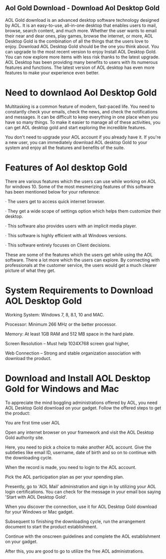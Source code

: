 ## Aol Gold Download - Download Aol Desktop Gold
AOL Gold download is an advanced desktop software technology designed by AOL. It is an easy-to-use, all-in-one desktop that enables users to mail, browse, search content, and much more. Whether the user wants to email their near and dear ones, play games, browse the internet, or more, AOL Desktop Gold is the combination of all the things that the users love to enjoy. Download AOL Desktop Gold should be the one you think about. You can upgrade to the most recent version to enjoy Install AOL Desktop Gold. You can now explore more items with less risk thanks to the latest upgrade. AOL Desktop has been providing many benefits to users with its numerous features and functions. The latest version of AOL desktop has even more features to make your experience even better.

# Need to downlaod Aol Desktop Gold
Multitasking is a common feature of modern, fast-paced life. You need to constantly check your emails, check the news, and check the notifications and messages. It can be difficult to keep everything in one place when you have so many things. To make it easier to manage all of these activities, you can get AOL desktop gold and start exploring the incredible features.

You don't need to upgrade your AOL account if you already have it. If you're a new user, you can immediately download AOL desktop Gold to your system and enjoy all the features and benefits of the suite.

# Features of Aol desktop Gold
There are various features which the users can use while working on AOL for windows 10. Some of the most mesmerizing features of this software has been mentioned below for your reference:

· The users get to access quick internet browser.

· They get a wide scope of settings option which helps them customize their desktop.

· This software also provides users with an implicit media player.

· This software is highly efficient with all Windows versions.

· This software entirely focuses on Client decisions.

These are some of the features which the users get while using the AOL software. There a lot more which the users can explore. By connecting with professionals at the customer service, the users would get a much clearer picture of what they get.

# System Requirements to Download AOL Desktop Gold
Working System: Windows 7, 8, 8.1, 10 and MAC.

Processor: Minimum 266 MHz or the better processor.

Memory: At least 1GB RAM and 512 MB space in the hard plate.

Screen Resolution – Must help 1024X768 screen goal higher,

Web Connection – Strong and stable organization association with download the product.

# Download and Install AOL Desktop Gold for Windows and Mac
To appreciate the mind boggling administrations offered by AOL, you need AOL Desktop Gold download on your gadget. Follow the offered steps to get the product:

You are first time user AOL

Open any internet browser on your framework and visit the AOL Desktop Gold authority site.

Here, you need to pick a choice to make another AOL account. Give the subtleties like email ID, username, date of birth and so on to continue with the downloading cycle.

When the record is made, you need to login to the AOL account.

Pick the AOL participation plan as per your spending plan.

Presently, go to 'AOL Mail' administration and sign in by utilizing your AOL login certifications. You can check for the message in your email box saying 'Start with AOL Desktop Gold'.

When you discover the connection, use it for AOL Desktop Gold download for your Windows or Mac gadget.

Subsequent to finishing the downloading cycle, run the arrangement document to start the product establishment.

Continue with the onscreen guidelines and complete the AOL establishment on your gadget.

After this, you are good to go to utilize the free AOL administrations.
